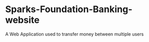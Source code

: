 # Sparks-Foundation-Banking-website
A Web Application used to transfer money between multiple users 
